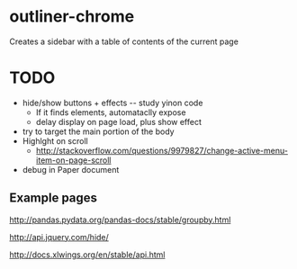 # outliner-chrome

Creates a sidebar with a table of contents of the current page

# TODO

- hide/show buttons + effects -- study yinon code
    + If it finds elements, automataclly expose
    + delay display on page load, plus show effect
- try to target the main portion of the body
- Highlght on scroll
    + http://stackoverflow.com/questions/9979827/change-active-menu-item-on-page-scroll
- debug in Paper document

## Example pages

http://pandas.pydata.org/pandas-docs/stable/groupby.html

http://api.jquery.com/hide/

http://docs.xlwings.org/en/stable/api.html

